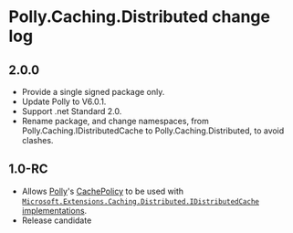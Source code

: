# Polly.Caching.Distributed change log

## 2.0.0
- Provide a single signed package only.
- Update Polly to V6.0.1.
- Support .net Standard 2.0.
- Rename package, and change namespaces, from Polly.Caching.IDistributedCache to Polly.Caching.Distributed, to avoid clashes.

## 1.0-RC

- Allows [Polly](https://github.com/App-vNext/Polly)'s [CachePolicy](https://github.com/App-vNext/Polly/wiki/Cache) to be used with [`Microsoft.Extensions.Caching.Distributed.IDistributedCache`](https://docs.microsoft.com/en-us/dotnet/api/microsoft.extensions.caching.distributed.idistributedcache) [implementations](https://docs.microsoft.com/en-us/aspnet/core/performance/caching/distributed).
- Release candidate
